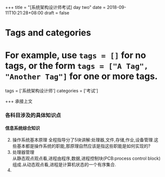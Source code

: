 +++
title = "[系统架构设计师考试] day two"
date = 2018-09-11T10:21:28+08:00
draft = false

# Tags and categories
# For example, use `tags = []` for no tags, or the form `tags = ["A Tag", "Another Tag"]` for one or more tags.
tags = ['系统架构设计师']
categories = ['考试']

+++
承接上文
### 各科目涉及的具体知识点

#### 信息系统综合知识
2. 操作系统基本原理
全程指导分了5块讲解:处理器,文件,存储,作业,设备管理.这些基本都是操作系统的职能,那原理自然应该是指这些职能是如何实现的?
  1. 处理器管理  
  从静态观点观点看,进程由程序,数据,进程控制块(PCB:process control block)组成.从动态观点看,进程是计算机状态的一个有序集合.  
  2. 
